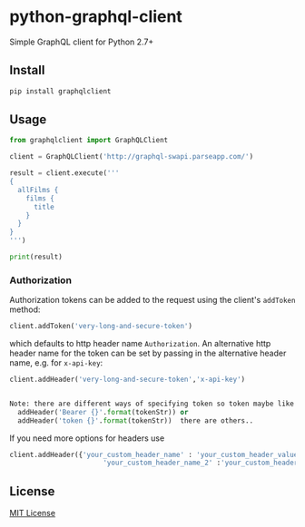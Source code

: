 # python-graphql-client
Simple GraphQL client for Python 2.7+

## Install

```sh
pip install graphqlclient
```

## Usage


```py
from graphqlclient import GraphQLClient

client = GraphQLClient('http://graphql-swapi.parseapp.com/')

result = client.execute('''
{
  allFilms {
    films {
      title
    }
  }
}
''')

print(result)
```

### Authorization

Authorization tokens can be added to the request using the client's `addToken` method:

```py
client.addToken('very-long-and-secure-token')
```

which defaults to http header name `Authorization`.
An alternative http header name for the token can be set by passing in the alternative header name, e.g. for `x-api-key`:

```py
client.addHeader('very-long-and-secure-token','x-api-key')


Note: there are different ways of specifying token so token maybe like these:
  addHeader('Bearer {}'.format(tokenStr)) or
  addHeader('token {}'.format(tokenStr))  there are others..
```

If you need more options for headers use

```py
client.addHeader({'your_custom_header_name' : 'your_custom_header_value' ,
                       'your_custom_header_name_2' :'your_custom_header_value_2'})
```

## License

[MIT License](http://opensource.org/licenses/MIT)
